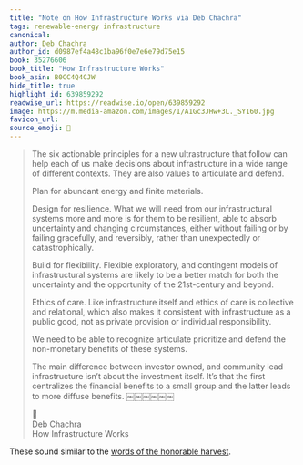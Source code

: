 ```yaml
---
title: "Note on How Infrastructure Works via Deb Chachra"
tags: renewable-energy infrastructure
canonical: 
author: Deb Chachra
author_id: d0987ef4a48c1ba96f0e7e6e79d75e15
book: 35276606
book_title: "How Infrastructure Works"
book_asin: B0CC4Q4CJW
hide_title: true
highlight_id: 639859292
readwise_url: https://readwise.io/open/639859292
image: https://m.media-amazon.com/images/I/A1Gc3JHw+3L._SY160.jpg
favicon_url: 
source_emoji: 📕
---
```


> The six actionable principles for a new ultrastructure that follow can help each of us make decisions about infrastructure in a wide range of different contexts. They are also values to articulate and defend.
> 
> Plan for abundant energy and finite materials.
> 
> Design for resilience. What we will need from our infrastructural systems more and more is for them to be resilient, able to absorb uncertainty and changing circumstances, either without failing or by failing gracefully, and reversibly, rather than unexpectedly or catastrophically.
> 
> Build for flexibility. Flexible exploratory, and contingent models of infrastructural systems are likely to be a better match for both the uncertainty and the opportunity of the 21st-century and beyond.
> 
> Ethics of care. Like infrastructure itself and ethics of care is collective and relational, which also makes it consistent with infrastructure as a public good, not as private provision or individual responsibility.
> 
> We need to be able to recognize articulate prioritize and defend the non-monetary benefits of these systems.
> 
> The main difference between investor owned, and community lead infrastructure isn’t about the investment itself. It’s that the first centralizes the financial benefits to a small group and the latter leads to more diffuse benefits. ￼￼￼￼￼￼
> <div class="quoteback-footer"><div class="quoteback-avatar"><span class="mini-emoji"> 📕</span></div><div class="quoteback-metadata"><div class="metadata-inner"><span style="display:none">FROM:</span><div aria-label="Deb Chachra" class="quoteback-author"> Deb Chachra</div><div aria-label="How Infrastructure Works" class="quoteback-title"> How Infrastructure Works</div></div></div></div>

These sound similar to the [words of the honorable harvest](https://www.joshbeckman.org/notes/640096803).